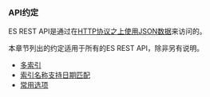 ### API约定

ES REST API是通过在[HTTP协议之上使用JSON数据](https://www.elastic.co/guide/en/elasticsearch/reference/current/modules-http.html)来访问的。

本章节列出的约定适用于所有的ES REST API，除非另有说明。

* [多索引](https://www.elastic.co/guide/en/elasticsearch/reference/current/multi-index.html)
* [索引名称支持日期匹配](https://www.elastic.co/guide/en/elasticsearch/reference/current/date-math-index-names.html)
* [常用选项](https://www.elastic.co/guide/en/elasticsearch/reference/current/common-options.html)